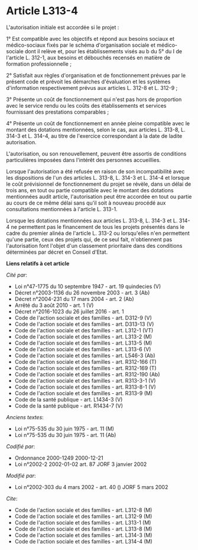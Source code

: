 # Article L313-4

L'autorisation initiale est accordée si le projet :

1° Est compatible avec les objectifs et répond aux besoins sociaux et médico-sociaux fixés par le schéma d'organisation
sociale et médico-sociale dont il relève et, pour les établissements visés au b du 5° du I de l'article L. 312-1, aux besoins
et débouchés recensés en matière de formation professionnelle ;

2° Satisfait aux règles d'organisation et de fonctionnement prévues par le présent code et prévoit les démarches d'évaluation
et les systèmes d'information respectivement prévus aux articles L. 312-8 et L. 312-9 ;

3° Présente un coût de fonctionnement qui n'est pas hors de proportion avec le service rendu ou les coûts des établissements
et services fournissant des prestations comparables ;

4° Présente un coût de fonctionnement en année pleine compatible avec le montant des dotations mentionnées, selon le cas, aux
articles L. 313-8, L. 314-3 et L. 314-4, au titre de l'exercice correspondant à la date de ladite autorisation.

L'autorisation, ou son renouvellement, peuvent être assortis de conditions particulières imposées dans l'intérêt des
personnes accueillies.

Lorsque l'autorisation a été refusée en raison de son incompatibilité avec les dispositions de l'un des articles L. 313-8, L.
314-3 et L. 314-4 et lorsque le coût prévisionnel de fonctionnement du projet se révèle, dans un délai de trois ans, en tout
ou partie compatible avec le montant des dotations mentionnées audit article, l'autorisation peut être accordée en tout ou
partie au cours de ce même délai sans qu'il soit à nouveau procédé aux consultations mentionnées à l'article L. 313-1.

Lorsque les dotations mentionnées aux articles L. 313-8, L. 314-3 et L. 314-4 ne permettent pas le financement de tous les
projets présentés dans le cadre du premier alinéa de l'article L. 313-2 ou lorsqu'elles n'en permettent qu'une partie, ceux
des projets qui, de ce seul fait, n'obtiennent pas l'autorisation font l'objet d'un classement prioritaire dans des
conditions déterminées par décret en Conseil d'Etat.

**Liens relatifs à cet article**

_Cité par_:

  - Loi n°47-1775 du 10 septembre 1947 - art. 19 quindecies (V)
  - Décret n°2003-1136 du 26 novembre 2003 - art. 3 (Ab)
  - Décret n°2004-231 du 17 mars 2004 - art. 2 (Ab)
  - Arrêté du 3 août 2010 - art. 1 (V)
  - Décret n°2016-1023 du 26 juillet 2016 - art. 1
  - Code de l'action sociale et des familles - art. D312-9 (V)
  - Code de l'action sociale et des familles - art. D313-13 (V)
  - Code de l'action sociale et des familles - art. L312-1 (VT)
  - Code de l'action sociale et des familles - art. L313-2 (M)
  - Code de l'action sociale et des familles - art. L313-5 (M)
  - Code de l'action sociale et des familles - art. L313-6 (V)
  - Code de l'action sociale et des familles - art. L546-3 (Ab)
  - Code de l'action sociale et des familles - art. R312-166 (T)
  - Code de l'action sociale et des familles - art. R312-169 (T)
  - Code de l'action sociale et des familles - art. R312-190 (Ab)
  - Code de l'action sociale et des familles - art. R313-3-1 (V)
  - Code de l'action sociale et des familles - art. R313-8-1 (V)
  - Code de l'action sociale et des familles - art. R313-9 (M)
  - Code de la santé publique - art. L1434-3 (V)
  - Code de la santé publique - art. R1434-7 (V)

_Anciens textes_:

  - Loi n°75-535 du 30 juin 1975 - art. 11 (M)
  - Loi n°75-535 du 30 juin 1975 - art. 11 (Ab)

_Codifié par_:

  - Ordonnance 2000-1249 2000-12-21
  - Loi n°2002-2 2002-01-02 art. 87 JORF 3 janvier 2002

_Modifié par_:

  - Loi n°2002-303 du 4 mars 2002 - art. 40 () JORF 5 mars 2002

_Cite_:

  - Code de l'action sociale et des familles - art. L312-8 (M)
  - Code de l'action sociale et des familles - art. L312-9 (M)
  - Code de l'action sociale et des familles - art. L313-1 (M)
  - Code de l'action sociale et des familles - art. L313-8 (M)
  - Code de l'action sociale et des familles - art. L314-3 (M)
  - Code de l'action sociale et des familles - art. L314-4 (M)
